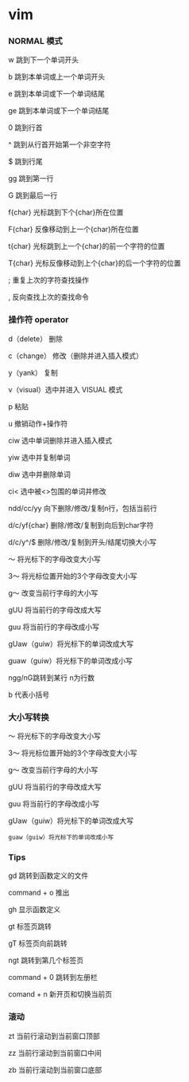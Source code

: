 # vim

### NORMAL 模式

w 跳到下一个单词开头

b 跳到本单词或上一个单词开头

e 跳到本单词或下一个单词结尾

ge 跳到本单词或下一个单词结尾

0 跳到行首

^ 跳到从行首开始第一个非空字符

\$ 跳到行尾

gg 跳到第一行

G 跳到最后一行

f{char} 光标跳到下个{char}所在位置

F{char} 反像移动到上一个{char}所在位置

t{char} 光标跳到上一个{char}的前一个字符的位置

T{char} 光标反像移动到上个{char}的后一个字符的位置

; 重复上次的字符查找操作

, 反向查找上次的查找命令


### 操作符 operator

d（delete） 删除

c（change） 修改（删除并进入插入模式）

y（yank） 复制

v（visual）选中并进入 VISUAL 模式

p 粘贴

u 撤销动作+操作符

ciw 选中单词删除并进入插入模式

yiw 选中并复制单词

diw 选中并删除单词

ci< 选中被<>包围的单词并修改

ndd/cc/yy 向下删除/修改/复制n行，包括当前行

d/c/yf{char} 删除/修改/复制到向后到char字符

d/c/y^/$ 删除/修改/复制到开头/结尾切换大小写

～ 将光标下的字母改变大小写

3～ 将光标位置开始的3个字母改变大小写

g～ 改变当前行字母的大小写

gUU 将当前行的字母改成大写

guu 将当前行的字母改成小写

gUaw（guiw）将光标下的单词改成大写

guaw（guiw）将光标下的单词改成小写

ngg/nG跳转到某行 n为行数

b 代表小括号


### 大小写转换

～ 将光标下的字母改变大小写

3～ 将光标位置开始的3个字母改变大小写

g～ 改变当前行字母的大小写

gUU 将当前行的字母改成大写

guu 将当前行的字母改成小写

gUaw（guiw）将光标下的单词改成大写

    guaw（guiw）将光标下的单词改成小写

### Tips

gd 跳转到函数定义的文件

command + o 推出

gh 显示函数定义

gt 标签页跳转

gT 标签页向前跳转

ngt 跳转到第几个标签页

command + 0 跳转到左册栏

comand + n 新开页和切换当前页

### 滚动
zt 当前行滚动到当前窗口顶部

zz 当前行滚动到当前窗口中间

zb 当前行滚动到当前窗口底部
